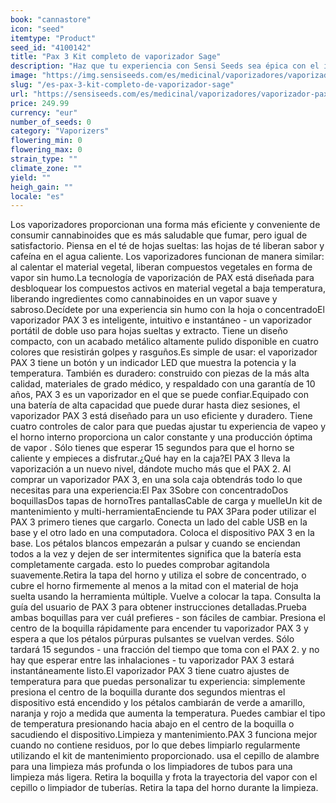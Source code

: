 ```yaml
---
book: "cannastore"
icon: "seed"
itemtype: "Product"
seed_id: "4100142"
title: "Pax 3 Kit completo de vaporizador Sage"
description: "Haz que tu experiencia con Sensi Seeds sea épica con el inteligente e instantáneo vaporizador PAX 3. Para hoja suelta y extracto. ¡Compra en línea hoy!"
image: "https://img.sensiseeds.com/es/medicinal/vaporizadores/vaporizador-pax-3-sage-image.png"
slug: "/es-pax-3-kit-completo-de-vaporizador-sage"
url: "https://sensiseeds.com/es/medicinal/vaporizadores/vaporizador-pax-3-sage?a_aid=cannastore"
price: 249.99
currency: "eur"
number_of_seeds: 0
category: "Vaporizers"
flowering_min: 0
flowering_max: 0
strain_type: ""
climate_zone: ""
yield: ""
heigh_gain: ""
locale: "es"
---
```

Los vaporizadores proporcionan una forma más eficiente y conveniente de consumir cannabinoides que es más saludable que fumar, pero igual de satisfactorio. Piensa en el té de hojas sueltas: las hojas de té liberan sabor y cafeína en el agua caliente. Los vaporizadores funcionan de manera similar: al calentar el material vegetal, liberan compuestos vegetales en forma de vapor sin humo.La tecnología de vaporización de PAX está diseñada para desbloquear los compuestos activos en material vegetal a baja temperatura, liberando ingredientes como cannabinoides en un vapor suave y sabroso.Decídete por una experiencia sin humo con la hoja o concentradoEl vaporizador PAX 3 es inteligente, intuitivo e instantáneo - un vaporizador portátil de doble uso para hojas sueltas y extracto. Tiene un diseño compacto, con un acabado metálico altamente pulido disponible en cuatro colores que resistirán golpes y rasguños.Es simple de usar: el vaporizador PAX 3 tiene un botón y un indicador LED que muestra la potencia y la temperatura. También es duradero: construido con piezas de la más alta calidad, materiales de grado médico, y respaldado con una garantía de 10 años, PAX 3 es un vaporizador en el que se puede confiar.Equipado con una batería de alta capacidad que puede durar hasta diez sesiones, el vaporizador PAX 3 está diseñado para un uso eficiente y duradero. Tiene cuatro controles de calor para que puedas ajustar tu experiencia de vapeo y el horno interno proporciona un calor constante y una producción óptima de vapor . Sólo tienes que esperar 15 segundos para que el horno se caliente y empieces a disfrutar.¿Qué hay en la caja?El PAX 3 lleva la vaporización a un nuevo nivel, dándote mucho más que el PAX 2. Al comprar un vaporizador PAX 3, en una sola caja obtendrás todo lo que necesitas para una experiencia:El Pax 3Sobre con concentradoDos boquillasDos tapas de hornoTres pantallasCable de carga y muelleUn kit de mantenimiento y multi-herramientaEnciende tu PAX 3Para poder utilizar el PAX 3 primero tienes que cargarlo. Conecta un lado del cable USB en la base y el otro lado en una computadora. Coloca el dispositivo PAX 3 en la base. Los pétalos blancos empezarán a pulsar y cuando se enciendan todos a la vez y dejen de ser intermitentes significa que la batería esta completamente cargada. esto lo puedes comprobar agitandola suavemente.Retira la tapa del horno y utiliza el sobre de concentrado, o cubre el horno firmemente al menos a la mitad con el material de hoja suelta usando la herramienta múltiple. Vuelve a colocar la tapa. Consulta la guía del usuario de PAX 3 para obtener instrucciones detalladas.Prueba ambas boquillas para ver cuál prefieres - son fáciles de cambiar. Presiona el centro de la boquilla rápidamente para encender tu vaporizador PAX 3 y espera a que los pétalos púrpuras pulsantes se vuelvan verdes. Sólo tardará 15 segundos - una fracción del tiempo que toma con el PAX 2. y no hay que esperar entre las inhalaciones - tu vaporizador PAX 3 estará instantáneamente listo.El vaporizador PAX 3 tiene cuatro ajustes de temperatura para que puedas personalizar tu experiencia: simplemente presiona el centro de la boquilla durante dos segundos mientras el dispositivo está encendido y los pétalos cambiarán de verde a amarillo, naranja y rojo a medida que aumenta la temperatura. Puedes cambiar el tipo de temperatura presionando hacia abajo en el centro de la boquilla o sacudiendo el dispositivo.Limpieza y mantenimiento.PAX 3 funciona mejor cuando no contiene residuos, por lo que debes limpiarlo regularmente utilizando el kit de mantenimiento proporcionado. usa el cepillo de alambre para una limpieza más profunda o los limpiadores de tubos para una limpieza más ligera. Retira la boquilla y frota la trayectoria del vapor con el cepillo o limpiador de tuberías. Retira la tapa del horno durante la limpieza.
